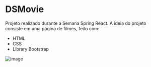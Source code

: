 # DSMovie

Projeto realizado durante a Semana Spring React. A ideia do projeto consiste em uma página de filmes, feito com:

<ul>
  <li>HTML</li>
  <li>CSS</li>
  <li>Library Bootstrap</li>
</ul>

![image](https://user-images.githubusercontent.com/98332927/171218317-d8b2c20b-88b1-4d43-80d6-4676ed4741f3.png)

